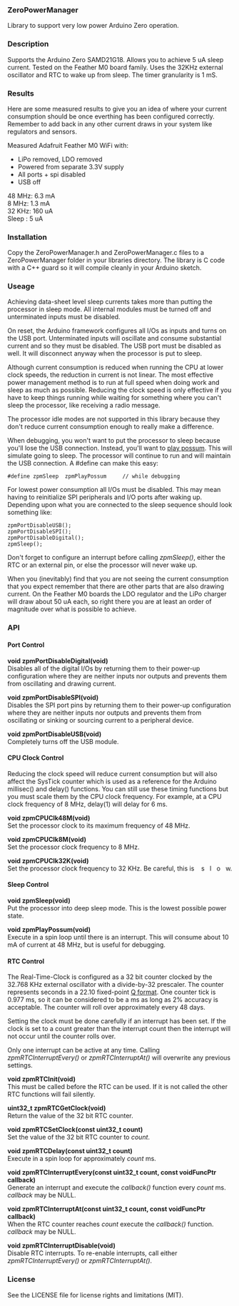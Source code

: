 ### ZeroPowerManager
Library to support very low power Arduino Zero operation.

### Description
Supports the Arduino Zero SAMD21G18. Allows you to achieve 5 uA sleep current. Tested on the Feather M0 board family. Uses the 32KHz external oscillator and RTC to wake up from sleep. The timer granularity is 1 mS.

### Results
Here are some measured results to give you an idea of where your current consumption should be once everthing has been configured correctly. Remember to add back in any other current draws in your system like regulators and sensors.

   Measured Adafruit Feather M0 WiFi with:
   - LiPo removed, LDO removed
   - Powered from separate 3.3V supply
   - All ports + spi disabled
   - USB off
          
   48 MHz: 6.3 mA  
   8 MHz: 1.3 mA  
   32 KHz: 160 uA  
   Sleep :   5 uA  


### Installation
Copy the ZeroPowerManager.h and ZeroPowerManager.c files to a ZeroPowerManager folder in your libraries directory. The library is C code with a C++ guard so it will compile cleanly in your Arduino sketch.

### Useage
Achieving data-sheet level sleep currents takes more than putting the processor in sleep mode. All internal modules must be turned off and unterminated inputs must be disabled.

On reset, the Arduino framework configures all I/Os as inputs and turns on the USB port. Unterminated inputs will oscillate and consume substantial current and so they must be disabled. The USB port must be disabled as well. It will disconnect anyway when the processor is put to sleep.

Although current consumption is reduced when running the CPU at lower clock speeds, the reduction in current is not linear. The most effective power management method is to run at full speed when doing work and sleep as much as possible. Reducing the clock speed is only effective if you have to keep things running while waiting for something where you can't sleep the processor, like receiving a radio message.

The processor idle modes are not supported in this library because they don't reduce current consumption enough to really make a difference.

When debugging, you won't want to put the processor to sleep because you'll lose the USB connection. Instead, you'll want to [play possum](http://www.dictionary.com/browse/play--possum). This will simulate going to sleep. The processor will continue to run and will maintain the USB connection. A #define can make this easy:

    #define zpmSleep  zpmPlayPossum     // while debugging
  
For lowest power consumption all I/Os must be disabled. This may mean having to reinitialize SPI peripherals and I/O ports after waking up. Depending upon what you are connected to the sleep sequence should look something like:

    zpmPortDisableUSB();
    zpmPortDisableSPI();
    zpmPortDisableDigital();
    zpmSleep();
    
Don't forget to configure an interrupt before calling *zpmSleep()*, either the RTC or an external pin, or else the processor will never wake up.

When you (inevitably) find that you are not seeing the current consumption that you expect remember that there are other parts that are also drawing current. On the Feather M0 boards the LDO regulator and the LiPo charger will draw about 50 uA each, so right there you are at least an order of magnitude over what is possible to achieve.

### API
#### Port Control
**void  zpmPortDisableDigital(void)**  
Disables all of the digital I/Os by returning them to their power-up configuration where they are neither inputs nor outputs and prevents them from oscillating and drawing current.

**void  zpmPortDisableSPI(void)**  
Disables the SPI port pins by returning them to their power-up configuration where they are neither inputs nor outputs and prevents them from oscillating or sinking or sourcing current to a peripheral device.

**void  zpmPortDisableUSB(void)**  
Completely turns off the USB module.

#### CPU Clock Control

Reducing the clock speed will reduce current consumption but will also affect the SysTick counter which is used as a reference for the Arduino millisec() and delay() functions. You can still use these timing functions but you must scale them by the CPU clock frequency. For example, at a CPU clock frequency of 8 MHz, delay(1) will delay for 6 ms.

**void  zpmCPUClk48M(void)**  
Set the processor clock to its maximum frequency of 48 MHz.

**void  zpmCPUClk8M(void)**  
Set the processor clock frequency to 8 MHz.

**void  zpmCPUClk32K(void)**  
Set the processor clock frequency to 32 KHz. Be careful, this is &nbsp;&nbsp;&nbsp;s&nbsp;&nbsp;&nbsp;l&nbsp;&nbsp;&nbsp;o&nbsp;&nbsp;&nbsp;w.

#### Sleep Control

**void  zpmSleep(void)**  
Put the processor into deep sleep mode. This is the lowest possible power state.

**void  zpmPlayPossum(void)**  
Execute in a spin loop until there is an interrupt. This will consume about 10 mA of current at 48 MHz, but is useful for debugging.

#### RTC Control

The Real-Time-Clock is configured as a 32 bit counter clocked by the 32.768 KHz external oscillator with a divide-by-32 prescaler. The counter represents seconds in a 22.10 fixed-point [Q format](https://en.wikipedia.org/wiki/Q_(number_format)). One counter tick is 0.977 ms, so it can be considered to be a ms as long as 2% accuracy is acceptable. The counter will roll over approximately every 48 days.

Setting the clock must be done carefully if an interrupt has been set. If the clock is set to a count greater than the interrupt count then the interrupt will not occur until the counter rolls over.

Only one interrupt can be active at any time. Calling *zpmRTCInterruptEvery()* or *zpmRTCInterruptAt()* will overwrite any previous settings.

**void  zpmRTCInit(void)**  
This must be called before the RTC can be used. If it is not called the other RTC functions will fail silently.

**uint32_t  zpmRTCGetClock(void)**  
Return the value of the 32 bit RTC counter.

**void  zpmRTCSetClock(const uint32_t count)**  
Set the value of the 32 bit RTC counter to *count*.

**void  zpmRTCDelay(const uint32_t count)**  
Execute in a spin loop for approximately *count* ms.

**void  zpmRTCInterruptEvery(const uint32_t count, const voidFuncPtr callback)**  
Generate an interrupt and execute the *callback()* function every *count* ms. *callback* may be NULL.

**void  zpmRTCInterruptAt(const uint32_t count, const voidFuncPtr callback)**  
When the RTC counter reaches *count* execute the *callback()* function. *callback* may be NULL.

**void  zpmRTCInterruptDisable(void)**  
Disable RTC interrupts. To re-enable interrupts, call either *zpmRTCInterruptEvery()* or *zpmRTCInterruptAt()*.







### License
See the LICENSE file for license rights and limitations (MIT).

